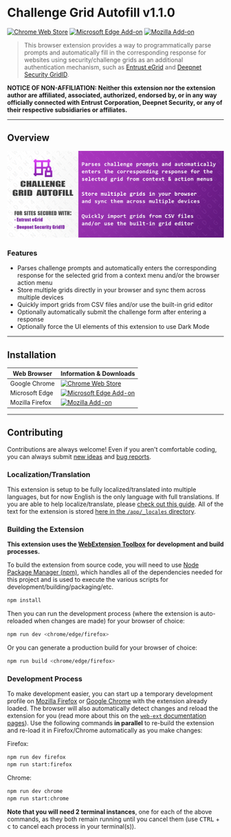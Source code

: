 # Challenge Grid Autofill v1.1.0

[![Chrome Web Store][chrome-image-version]][chrome-url] [![Microsoft Edge Add-on][edge-image-version]][edge-url] [![Mozilla Add-on][firefox-image-version]][firefox-url]

> This browser extension provides a way to programmatically parse prompts and automatically fill in the corresponding response for websites using security/challenge grids as an additional authentication mechanism, such as [Entrust eGrid](https://www.entrust.com/digital-security/identity-and-access-management/capabilities/authenticators) and [Deepnet Security GridID](https://wiki.deepnetsecurity.com/display/DUALSHIELD/GridID).

**NOTICE OF NON-AFFILIATION: Neither this extension nor the extension author are affiliated, associated, authorized, endorsed by, or in any way officially connected with Entrust Corporation, Deepnet Security, or any of their respective subsidiaries or affiliates.**

* * *

## Overview

![Challenge Grid Autofill Promotional Image](/promo/Promo-Image-Marquee_1400x560.png?raw=true)

### Features

* Parses challenge prompts and automatically enters the corresponding response for the selected grid from a context menu and/or the browser action menu
* Store multiple grids directly in your browser and sync them across multiple devices
* Quickly import grids from CSV files and/or use the built-in grid editor
* Optionally automatically submit the challenge form after entering a response
* Optionally force the UI elements of this extension to use Dark Mode

* * *

## Installation

| Web Browser | Information & Downloads |
| ----------- | ----------------------- |
| Google Chrome | [![Chrome Web Store][chrome-image-version]][chrome-url] <!--[![Chrome Web Store][chrome-image-users]][chrome-url]--> |
| Microsoft Edge | [![Microsoft Edge Add-on][edge-image-version]][edge-url] |
| Mozilla Firefox | [![Mozilla Add-on][firefox-image-version]][firefox-url] <!--[![Mozilla Add-on][firefox-image-users]][firefox-url]--> |

* * *

## Contributing

Contributions are always welcome! Even if you aren't comfortable coding, you can always submit [new ideas](https://github.com/rthaut/challenge-grid-autofill-extension/issues/new?labels=enhancement) and [bug reports](https://github.com/rthaut/challenge-grid-autofill-extension/issues/new?labels=bug).

### Localization/Translation

This extension is setup to be fully localized/translated into multiple languages, but for now English is the only language with full translations. If you are able to help localize/translate, please [check out this guide](https://developer.mozilla.org/en-US/docs/Mozilla/Add-ons/WebExtensions/Internationalization). All of the text for the extension is stored [here in the `/app/_locales` directory](https://github.com/rthaut/challenge-grid-autofill-extension/tree/master/app/_locales).

### Building the Extension

**This extension uses the [WebExtension Toolbox](https://github.com/webextension-toolbox/webextension-toolbox#usage) for development and build processes.**

To build the extension from source code, you will need to use [Node Package Manager (npm)](https://www.npmjs.com/), which handles all of the dependencies needed for this project and is used to execute the various scripts for development/building/packaging/etc.

```sh
npm install
```

Then you can run the development process (where the extension is auto-reloaded when changes are made) for your browser of choice:

```sh
npm run dev <chrome/edge/firefox>
```

Or you can generate a production build for your browser of choice:

```sh
npm run build <chrome/edge/firefox>
```

### Development Process

To make development easier, you can start up a temporary development profile on [Mozilla Firefox](https://getfirefox.com) or [Google Chrome](google.com/chrome) with the extension already loaded. The browser will also automatically detect changes and reload the extension for you (read more about this on the [`web-ext` documentation pages](https://developer.mozilla.org/en-US/docs/Mozilla/Add-ons/WebExtensions/Getting_started_with_web-ext)). Use the following commands **in parallel** to re-build the extension and re-load it in Firefox/Chrome automatically as you make changes:

Firefox:

```sh
npm run dev firefox
npm run start:firefox
```

Chrome:

```sh
npm run dev chrome
npm run start:chrome
```

**Note that you will need 2 terminal instances**, one for each of the above commands, as they both remain running until you cancel them (use <kbd>CTRL</kbd> + <kbd>c</kbd> to cancel each process in your terminal(s)).

[chrome-url]: https://chrome.google.com/webstore/detail/challenge-grid-autofill/nifoiollkgakfnbefnepgonkmhijehhl
[chrome-image-version]: https://img.shields.io/chrome-web-store/v/nifoiollkgakfnbefnepgonkmhijehhl?logo=googlechrome&style=for-the-badge
[chrome-image-users]: https://img.shields.io/chrome-web-store/d/nifoiollkgakfnbefnepgonkmhijehhl?logo=googlechrome&style=for-the-badge

[edge-url]: https://microsoftedge.microsoft.com/addons/detail/challenge-grid-autofill/memaigildfbodkbnbicnhjplglehionl
[edge-image-version]: https://img.shields.io/badge/microsoft%20edge%20add--on-v1.1.0-blue?logo=microsoftedge&style=for-the-badge

[firefox-url]: https://addons.mozilla.org/en-US/firefox/addon/challenge-grid-autofill/
[firefox-image-version]: https://img.shields.io/amo/v/challenge-grid-autofill?color=blue&logo=firefox&style=for-the-badge
[firefox-image-users]: https://img.shields.io/amo/users/challenge-grid-autofill?color=blue&logo=firefox&style=for-the-badge
